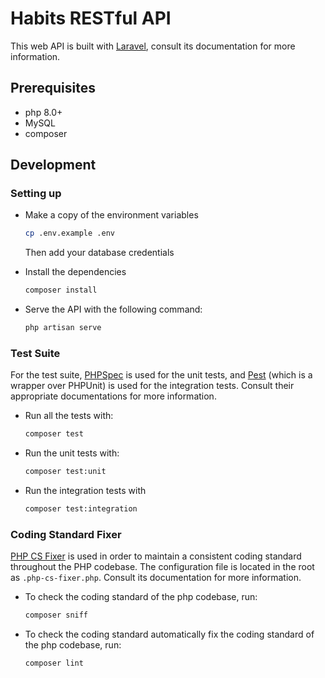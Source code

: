 # Habits RESTful API

This web API is built with [Laravel](https://laravel.com/docs/8.x), consult its documentation for more information.

## Prerequisites

-   php 8.0+
-   MySQL
-   composer

## Development

### Setting up

-   Make a copy of the environment variables

    ```bash
    cp .env.example .env
    ```

    Then add your database credentials

-   Install the dependencies

    ```bash
    composer install
    ```

-   Serve the API with the following command:
    ```bash
    php artisan serve
    ```

### Test Suite

For the test suite, [PHPSpec](http://phpspec.net/en/stable/manual/introduction.html) is used for the unit tests, and [Pest](https://pestphp.com) (which is a wrapper over PHPUnit) is used for the integration tests. Consult their appropriate documentations for more information.

-   Run all the tests with:

    ```bash
    composer test
    ```

-   Run the unit tests with:

    ```bash
    composer test:unit
    ```

-   Run the integration tests with
    ```bash
    composer test:integration
    ```

### Coding Standard Fixer

[PHP CS Fixer](https://github.com/FriendsOfPHP/PHP-CS-Fixer#php-coding-standards-fixer) is used in order to maintain a consistent coding standard throughout the PHP codebase. The configuration file is located in the root as `.php-cs-fixer.php`. Consult its documentation for more information.

-   To check the coding standard of the php codebase, run:

    ```bash
    composer sniff
    ```

-   To check the coding standard automatically fix the coding standard of the php codebase, run:

    ```bash
    composer lint
    ```
